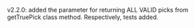 v2.2.0: added the parameter for returning ALL VALID picks from getTruePick class method. Respectively, tests added.

